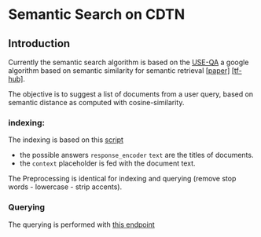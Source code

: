# Semantic Search on CDTN

## Introduction

Currently the semantic search algorithm is based on the [USE-QA](https://ai.googleblog.com/2019/07/multilingual-universal-sentence-encoder.html) a google algorithm based on semantic similarity for semantic retrieval [[paper]](https://arxiv.org/abs/1907.04307) [[tf-hub]](https://tfhub.dev/google/universal-sentence-encoder-multilingual-qa/2).

The objective is to suggest a list of documents from a user query, based on semantic distance as computed with cosine-similarity.


### indexing:

The indexing is based on this [script](https://github.com/SocialGouv/code-du-travail-numerique/blob/master/packages/code-du-travail-nlp/scripts/dump.py)
- the possible answers `response_encoder` `text` are the titles of documents. 
- the `context` placeholder is fed with the document text.

The Preprocessing is identical for indexing and querying (remove stop words - lowercase - strip accents).

### Querying

The querying is performed with [this endpoint](https://github.com/SocialGouv/code-du-travail-numerique/blob/master/packages/code-du-travail-nlp/api/search.py)

